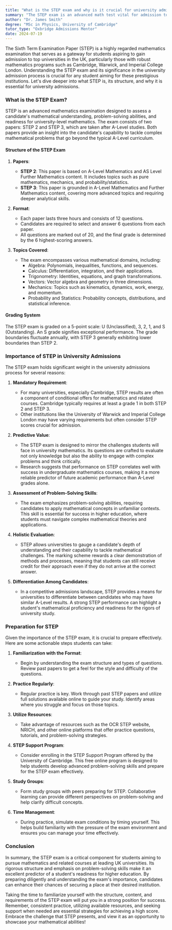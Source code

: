 ```yaml
---
title: "What is the STEP exam and why is it crucial for university admissions?"
summary: "The STEP exam is an advanced math test vital for admission to top UK universities like Cambridge and Warwick, assessing students' mathematical skills."
author: "Dr. James Smith"
degree: "MSc in Physics, University of Cambridge"
tutor_type: "Oxbridge Admissions Mentor"
date: 2024-07-19
---
```


The Sixth Term Examination Paper (STEP) is a highly regarded mathematics examination that serves as a gateway for students aspiring to gain admission to top universities in the UK, particularly those with robust mathematics programs such as Cambridge, Warwick, and Imperial College London. Understanding the STEP exam and its significance in the university admission process is crucial for any student aiming for these prestigious institutions. Let's dive deeper into what STEP is, its structure, and why it is essential for university admissions.

### What is the STEP Exam?

STEP is an advanced mathematics examination designed to assess a candidate's mathematical understanding, problem-solving abilities, and readiness for university-level mathematics. The exam consists of two papers: STEP 2 and STEP 3, which are taken after A-Level studies. Both papers provide an insight into the candidate's capability to tackle complex mathematical problems that go beyond the typical A-Level curriculum.

#### Structure of the STEP Exam

1. **Papers**: 
   - **STEP 2**: This paper is based on A-Level Mathematics and AS Level Further Mathematics content. It includes topics such as pure mathematics, mechanics, and probability/statistics.
   - **STEP 3**: This paper is grounded in A-Level Mathematics and Further Mathematics content, covering more advanced topics and requiring deeper analytical skills.

2. **Format**: 
   - Each paper lasts three hours and consists of 12 questions.
   - Candidates are required to select and answer 6 questions from each paper.
   - All questions are marked out of 20, and the final grade is determined by the 6 highest-scoring answers.

3. **Topics Covered**: 
   - The exam encompasses various mathematical domains, including:
     - Algebra: Polynomials, inequalities, functions, and sequences.
     - Calculus: Differentiation, integration, and their applications.
     - Trigonometry: Identities, equations, and graph transformations.
     - Vectors: Vector algebra and geometry in three dimensions.
     - Mechanics: Topics such as kinematics, dynamics, work, energy, and momentum.
     - Probability and Statistics: Probability concepts, distributions, and statistical inference.

#### Grading System

The STEP exam is graded on a 5-point scale: U (Unclassified), 3, 2, 1, and S (Outstanding). An S grade signifies exceptional performance. The grade boundaries fluctuate annually, with STEP 3 generally exhibiting lower boundaries than STEP 2. 

### Importance of STEP in University Admissions

The STEP exam holds significant weight in the university admissions process for several reasons:

1. **Mandatory Requirement**: 
   - For many universities, especially Cambridge, STEP results are often a component of conditional offers for mathematics and related courses. Cambridge typically requires at least a grade 1 in both STEP 2 and STEP 3. 
   - Other institutions like the University of Warwick and Imperial College London may have varying requirements but often consider STEP scores crucial for admission.

2. **Predictive Value**: 
   - The STEP exam is designed to mirror the challenges students will face in university mathematics. Its questions are crafted to evaluate not only knowledge but also the ability to engage with complex problems and think critically.
   - Research suggests that performance on STEP correlates well with success in undergraduate mathematics courses, making it a more reliable predictor of future academic performance than A-Level grades alone.

3. **Assessment of Problem-Solving Skills**: 
   - The exam emphasizes problem-solving abilities, requiring candidates to apply mathematical concepts in unfamiliar contexts. This skill is essential for success in higher education, where students must navigate complex mathematical theories and applications.

4. **Holistic Evaluation**: 
   - STEP allows universities to gauge a candidate's depth of understanding and their capability to tackle mathematical challenges. The marking scheme rewards a clear demonstration of methods and processes, meaning that students can still receive credit for their approach even if they do not arrive at the correct answer.

5. **Differentiation Among Candidates**: 
   - In a competitive admissions landscape, STEP provides a means for universities to differentiate between candidates who may have similar A-Level results. A strong STEP performance can highlight a student's mathematical proficiency and readiness for the rigors of university study.

### Preparation for STEP

Given the importance of the STEP exam, it is crucial to prepare effectively. Here are some actionable steps students can take:

1. **Familiarization with the Format**: 
   - Begin by understanding the exam structure and types of questions. Review past papers to get a feel for the style and difficulty of the questions.

2. **Practice Regularly**: 
   - Regular practice is key. Work through past STEP papers and utilize full solutions available online to guide your study. Identify areas where you struggle and focus on those topics.

3. **Utilize Resources**: 
   - Take advantage of resources such as the OCR STEP website, NRICH, and other online platforms that offer practice questions, tutorials, and problem-solving strategies.

4. **STEP Support Program**: 
   - Consider enrolling in the STEP Support Program offered by the University of Cambridge. This free online program is designed to help students develop advanced problem-solving skills and prepare for the STEP exam effectively.

5. **Study Groups**: 
   - Form study groups with peers preparing for STEP. Collaborative learning can provide different perspectives on problem-solving and help clarify difficult concepts.

6. **Time Management**: 
   - During practice, simulate exam conditions by timing yourself. This helps build familiarity with the pressure of the exam environment and ensures you can manage your time effectively.

### Conclusion

In summary, the STEP exam is a critical component for students aiming to pursue mathematics and related courses at leading UK universities. Its rigorous structure and emphasis on problem-solving skills make it an excellent predictor of a student's readiness for higher education. By preparing diligently and understanding the exam's importance, candidates can enhance their chances of securing a place at their desired institution.

Taking the time to familiarize yourself with the structure, content, and requirements of the STEP exam will put you in a strong position for success. Remember, consistent practice, utilizing available resources, and seeking support when needed are essential strategies for achieving a high score. Embrace the challenge that STEP presents, and view it as an opportunity to showcase your mathematical abilities!
    